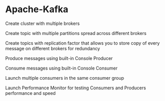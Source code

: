 # Apache-Kafka
Create cluster with multiple brokers

Create topic with multiple partitions spread across different brokers

Create topics with replication factor that allows you to store copy of every message on different brokers for redundancy

Produce messages using built-in Console Producer

Consume messages using built-in Console Consumer

Launch multiple consumers in the same consumer group

Launch Performance Monitor for testing Consumers and Producers performance and speed
